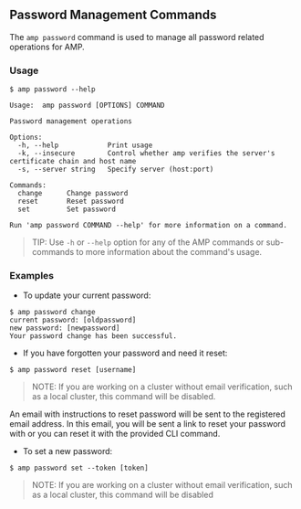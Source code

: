 ## Password Management Commands

The `amp password` command is used to manage all password related operations for AMP.

### Usage

```
$ amp password --help

Usage:	amp password [OPTIONS] COMMAND 

Password management operations

Options:
  -h, --help            Print usage
  -k, --insecure        Control whether amp verifies the server's certificate chain and host name
  -s, --server string   Specify server (host:port)

Commands:
  change      Change password
  reset       Reset password
  set         Set password

Run 'amp password COMMAND --help' for more information on a command.
```
> TIP: Use `-h` or `--help` option for any of the AMP commands or sub-commands to more information about the command's usage.

### Examples

* To update your current password:
```
$ amp password change
current password: [oldpassword]
new password: [newpassword]
Your password change has been successful.
```

* If you have forgotten your password and need it reset:
```
$ amp password reset [username]
```
> NOTE: If you are working on a cluster without email verification, such as a local cluster, this command will be disabled.

An email with instructions to reset password will be sent to the registered email address. In this email,
you will be sent a link to reset your password with or you can reset it with the provided CLI command.

* To set a new password:
```
$ amp password set --token [token]
```
> NOTE: If you are working on a cluster without email verification, such as a local cluster, this command will be disabled

